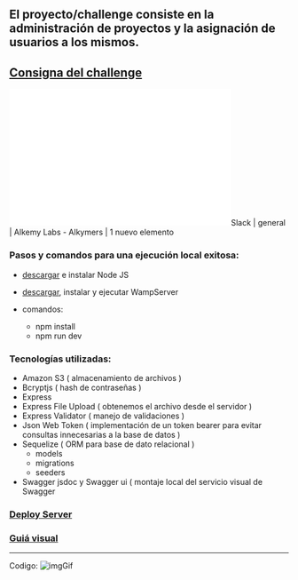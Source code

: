 ## El proyecto/challenge consiste en la administración de proyectos y la asignación de usuarios a los mismos.
## [Consigna del challenge](./exercise/README.md)

<img src="exercise/assets/images/logo.gif" alt="logo gif" width="400">Slack | general | Alkemy Labs - Alkymers | 1 nuevo elemento

### Pasos y comandos para una ejecución local exitosa:
- [descargar](https://nodejs.org/es/download/) e instalar Node JS 

- [descargar](https://www.wampserver.com/en/), instalar y ejecutar WampServer

- comandos:
    - npm install
    - npm run dev

### Tecnologías utilizadas:
   - Amazon S3 ( almacenamiento de archivos )
   - Bcryptjs ( hash de contraseñas )
   - Express
   - Express File Upload ( obtenemos el archivo desde el servidor )
   - Express Validator ( manejo de validaciones )
   - Json Web Token ( implementación de un token bearer para evitar consultas innecesarias a la base de datos )
   - Sequelize ( ORM para base de dato relacional )
       - models
       - migrations
       - seeders   
   - Swagger jsdoc y Swagger ui ( montaje local del servicio visual de Swagger

### [Deploy Server](https://esto-es.herokuapp.com/api/docs/)
### [Guiá visual](https://www.figma.com/file/YLDHikbDgfsZbVdEbO0H6U/Full-Stack-Test-1?node-id=1%3A1701)


-----------------------
Codigo:
![imgGif](exercise/assets/images/1.gif)

